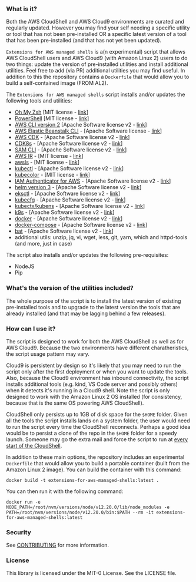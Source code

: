 ### What is it?

Both the AWS CloudShell and AWS Cloud9 environments are curated and regularly updated. However you may find your self needing a specific utility or tool that has not been pre-installed OR a specific latest version of a tool that has been pre-installed (and that has not yet been updated). 

`Extensions for AWS managed shells` is a(n experimental) script that allows AWS CloudShell users and AWS Cloud9 (with Amazon Linux 2) users to do two things: update the version of pre-installed utilities and install additional utilities. Feel free to add (via PR) additional utilities you may find useful. In addition to this the repository contains a `Dockerfile` that would allow you to build a self-contained image (FROM AL2). 

The `Extensions for AWS managed shells` script installs and/or updates the following tools and utilities:
- [Oh My Zsh](https://ohmyz.sh/) [MIT license - [link](https://github.com/ohmyzsh/ohmyzsh/blob/master/LICENSE.txt)]
- [PowerShell](https://github.com/PowerShell/PowerShell) [MIT license - [link](https://github.com/PowerShell/PowerShell/blob/master/LICENSE.txt)]
- [AWS CLI version 2](https://docs.aws.amazon.com/cli/latest/userguide/install-cliv2.html) [Apache Software license v2 - [link](https://github.com/aws/aws-cli/blob/develop/LICENSE.txt)]
- [AWS Elastic Beanstalk CLI](https://docs.aws.amazon.com/elasticbeanstalk/latest/dg/eb-cli3-install-advanced.html) - [Apache Software license - [link](https://pypi.org/project/awsebcli/)]
- [AWS CDK](https://github.com/awslabs/aws-cdk) - [Apache Software license v2 - [link](https://github.com/aws/aws-cdk/blob/master/LICENSE)]
- [CDK8s](https://cdk8s.io/) - [Apache Software license v2 - [link](https://github.com/awslabs/cdk8s/blob/master/LICENSE)]
- [SAM CLI](https://github.com/aws/aws-sam-cli) - [Apache Software license v2 - [link](https://github.com/aws/aws-sam-cli/blob/develop/LICENSE)]
- [AWS IR](https://aws_ir.readthedocs.io/en/latest/) - [MIT license - [link](https://aws-ir.readthedocs.io/en/latest/about.html#license)]
- [awsls](https://github.com/jckuester/awsls) - [MIT license - [link](https://github.com/jckuester/awsls/blob/master/LICENSE.md)]
- [kubectl](https://kubernetes.io/docs/tasks/tools/install-kubectl/) - [Apache Software license v2 - [link](https://github.com/kubernetes/kubectl/blob/master/LICENSE)]
- [kubecolor](https://github.com/dty1er/kubecolor) - [MIT license - [link](https://github.com/dty1er/kubecolor/blob/main/LICENSE)]
- [IAM Authenticator for AWS](https://github.com/kubernetes-sigs/aws-iam-authenticator) - [Apache Software license v2 - [link](https://github.com/kubernetes-sigs/aws-iam-authenticator/blob/master/LICENSE)]
- [helm version 3](https://github.com/helm/helm) - [Apache Software license v2 - [link](https://github.com/helm/helm/blob/master/LICENSE)]
- [eksctl](https://github.com/weaveworks/eksctl) - [Apache Software license v2 - [link](https://github.com/weaveworks/eksctl/blob/master/LICENSE)]
- [kubecfg](https://github.com/ksonnet/kubecfg) - [Apache Software license v2 - [link](https://github.com/bitnami/kubecfg/blob/master/LICENSE)]
- [kubectx/kubens](https://github.com/ahmetb/kubectx/) - [Apache Software license v2 - [link](https://github.com/ahmetb/kubectx/blob/master/LICENSE)]
- [k9s](https://k9ss.io/) - [Apache Software license v2 - [link](https://k9ss.io/)]
- [docker](https://docs.docker.com/engine/) - [Apache Software license v2 - [link](https://github.com/docker/engine/blob/master/LICENSE)]
- [docker-compose](https://docs.docker.com/compose/) - [Apache Software license v2 - [link](https://github.com/docker/compose/blob/master/LICENSE)]
- [bat](https://github.com/sharkdp/bat/) - [Apache Software license v2 - [link](https://github.com/sharkdp/bat/blob/master/LICENSE-APACHE)]
- additional utils: unzip, jq, vi, wget, less, git, yarn, which and httpd-tools (and more, just in case) 

The script also installs and/or updates the following pre-requisites: 
- NodeJS 
- Pip 


### What's the version of the utilities included?

The whole purpose of the script is to install the latest version of existing pre-installed tools and to upgrade to the latest version the tools that are already installed (and that may be lagging behind a few releases).


### How can I use it?

The script is designed to work for both the AWS CloudShell as well as for AWS Cloud9. Because the two environments have different charatheristics, the script usage pattern may vary. 

Cloud9 is persistent by design so it's likely that you may need to run the script only after the first deployment or when you want to update the tools. Also, because the Cloud9 environment has inbound connectivity, the script installs additional tools (e.g. kind, VS Code server and possibly others) when it detects it's running in a Cloud9 shell. Note the script is only designed to work with the Amazon Linux 2 OS installed (for consistency, because that is the same OS powering AWS CloudShell).

CloudShell only persists up to 1GB of disk space for the `$HOME` folder. Given all the tools the script installs lands on a system folder, the user would need to run the script every time the CloudShell reconnects. Perhaps a good idea would be to persist a clone of the repo in the `$HOME` folder for a speedy launch. Someone may go the extra mail and force the script to run at [every start of the CloudShell](https://docs.aws.amazon.com/cloudshell/latest/userguide/vm-specs.html#modifying-shell-scripts).

In addition to these main options, the repository includes an experimental `Dockerfile` that would allow you to build a portable container (built from the Amazon Linux 2 image). You can build the container with this command: 
```
docker build -t extensions-for-aws-managed-shells:latest . 
```

You can then run it with the following command:
```
docker run -e NODE_PATH=/root/nvm/versions/node/v12.20.0/lib/node_modules -e PATH=/root/nvm/versions/node/v12.20.0/bin:$PATH --rm -it extensions-for-aws-managed-shells:latest 
```

### Security

See [CONTRIBUTING](CONTRIBUTING.md#security-issue-notifications) for more information.

### License

This library is licensed under the MIT-0 License. See the LICENSE file.
